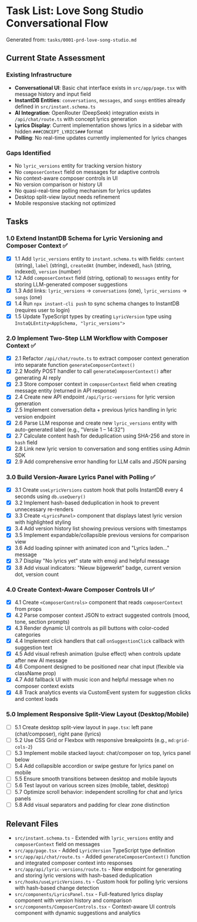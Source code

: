 # Task List: Love Song Studio Conversational Flow

Generated from: `tasks/0001-prd-love-song-studio.md`

## Current State Assessment

### Existing Infrastructure
- **Conversational UI**: Basic chat interface exists in `src/app/page.tsx` with message history and input field
- **InstantDB Entities**: `conversations`, `messages`, and `songs` entities already defined in `src/instant.schema.ts`
- **AI Integration**: OpenRouter (DeepSeek) integration exists in `/api/chat/route.ts` with concept lyrics generation
- **Lyrics Display**: Current implementation shows lyrics in a sidebar with hidden `###CONCEPT_LYRICS###` format
- **Polling**: No real-time updates currently implemented for lyrics changes

### Gaps Identified
- No `lyric_versions` entity for tracking version history
- No `composerContext` field on messages for adaptive controls
- No context-aware composer controls in UI
- No version comparison or history UI
- No quasi-real-time polling mechanism for lyrics updates
- Desktop split-view layout needs refinement
- Mobile responsive stacking not optimized

## Tasks

### 1.0 Extend InstantDB Schema for Lyric Versioning and Composer Context ✅
- [x] 1.1 Add `lyric_versions` entity to `instant.schema.ts` with fields: `content` (string), `label` (string), `createdAt` (number, indexed), `hash` (string, indexed), `version` (number)
- [x] 1.2 Add `composerContext` field (string, optional) to `messages` entity for storing LLM-generated composer suggestions
- [x] 1.3 Add links: `lyric_versions` → `conversations` (one), `lyric_versions` → `songs` (one)
- [x] 1.4 Run `npx instant-cli push` to sync schema changes to InstantDB (requires user to login)
- [x] 1.5 Update TypeScript types by creating `LyricVersion` type using `InstaQLEntity<AppSchema, "lyric_versions">`

### 2.0 Implement Two-Step LLM Workflow with Composer Context ✅
- [x] 2.1 Refactor `/api/chat/route.ts` to extract composer context generation into separate function `generateComposerContext()`
- [x] 2.2 Modify POST handler to call `generateComposerContext()` after generating AI reply
- [x] 2.3 Store composer context in `composerContext` field when creating message entity (returned in API response)
- [x] 2.4 Create new API endpoint `/api/lyric-versions` for lyric version generation
- [x] 2.5 Implement conversation delta + previous lyrics handling in lyric version endpoint
- [x] 2.6 Parse LLM response and create new `lyric_versions` entity with auto-generated label (e.g., "Versie 1 – 14:32")
- [x] 2.7 Calculate content hash for deduplication using SHA-256 and store in `hash` field
- [x] 2.8 Link new lyric version to conversation and song entities using Admin SDK
- [x] 2.9 Add comprehensive error handling for LLM calls and JSON parsing

### 3.0 Build Version-Aware Lyrics Panel with Polling ✅
- [x] 3.1 Create `useLyricVersions` custom hook that polls InstantDB every 4 seconds using `db.useQuery()`
- [x] 3.2 Implement hash-based deduplication in hook to prevent unnecessary re-renders
- [x] 3.3 Create `<LyricsPanel>` component that displays latest lyric version with highlighted styling
- [x] 3.4 Add version history list showing previous versions with timestamps
- [x] 3.5 Implement expandable/collapsible previous versions for comparison view
- [x] 3.6 Add loading spinner with animated icon and "Lyrics laden..." message
- [x] 3.7 Display "No lyrics yet" state with emoji and helpful message
- [x] 3.8 Add visual indicators: "Nieuw bijgewerkt" badge, current version dot, version count

### 4.0 Create Context-Aware Composer Controls UI ✅
- [x] 4.1 Create `<ComposerControls>` component that reads `composerContext` from props
- [x] 4.2 Parse composer context JSON to extract suggested controls (mood, tone, section prompts)
- [x] 4.3 Render dynamic UI controls as pill buttons with color-coded categories
- [x] 4.4 Implement click handlers that call `onSuggestionClick` callback with suggestion text
- [x] 4.5 Add visual refresh animation (pulse effect) when controls update after new AI message
- [x] 4.6 Component designed to be positioned near chat input (flexible via className prop)
- [x] 4.7 Add fallback UI with music icon and helpful message when no composer context exists
- [x] 4.8 Track analytics events via CustomEvent system for suggestion clicks and context loads

### 5.0 Implement Responsive Split-View Layout (Desktop/Mobile)
- [ ] 5.1 Create desktop split-view layout in `page.tsx`: left pane (chat/composer), right pane (lyrics)
- [ ] 5.2 Use CSS Grid or Flexbox with responsive breakpoints (e.g., `md:grid-cols-2`)
- [ ] 5.3 Implement mobile stacked layout: chat/composer on top, lyrics panel below
- [ ] 5.4 Add collapsible accordion or swipe gesture for lyrics panel on mobile
- [ ] 5.5 Ensure smooth transitions between desktop and mobile layouts
- [ ] 5.6 Test layout on various screen sizes (mobile, tablet, desktop)
- [ ] 5.7 Optimize scroll behavior: independent scrolling for chat and lyrics panels
- [ ] 5.8 Add visual separators and padding for clear zone distinction

## Relevant Files

- `src/instant.schema.ts` - Extended with `lyric_versions` entity and `composerContext` field on messages
- `src/app/page.tsx` - Added `LyricVersion` TypeScript type definition
- `src/app/api/chat/route.ts` - Added `generateComposerContext()` function and integrated composer context into responses
- `src/app/api/lyric-versions/route.ts` - New endpoint for generating and storing lyric versions with hash-based deduplication
- `src/hooks/useLyricVersions.ts` - Custom hook for polling lyric versions with hash-based change detection
- `src/components/LyricsPanel.tsx` - Full-featured lyrics display component with version history and comparison
- `src/components/ComposerControls.tsx` - Context-aware UI controls component with dynamic suggestions and analytics
